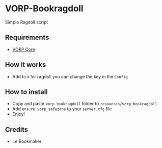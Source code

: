 # VORP-Bookragdoll
Simple Ragdoll script

## Requirements
- [VORP Core](https://github.com/VORPCORE/VORP-Core/releases)

## How it works
* Add to ```X``` for ragdoll you can change the key in the ```Config```

## How to install
* Copy and paste ```vorp_bookragdoll``` folder to ```resources/vorp_bookragdoll```
* Add ```ensure vorp_safezone``` to your ```server.cfg``` file
* Enjoy!

## Credits
* Le Bookmaker 


